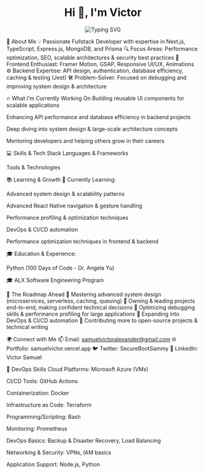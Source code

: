 <h1 align="center">Hi 👋, I'm Victor</h1>

<p align="center">
  <img src="https://readme-typing-svg.demolab.com?font=Noto+Serif+Lao&weight=500&size=23&duration=5201&pause=899&color=FFFFFF&center=true&vCenter=true&width=550&lines=Building+Scalable+and+Optimized+Web+Apps;Fullstack+Developer+%7C+Next.js+%7C+Node.js;Bridging+Frontend+and+Backend+Seamlessly;Problem+Solver+%7C+Tech+Enthusiast;Still+Learning%2C+Still+Improving+🚀" alt="Typing SVG" />
</p>

🌟 About Me
💡 Passionate Fullstack Developer with expertise in Next.js, TypeScript, Express.js, MongoDB, and Prisma
🔍 Focus Areas: Performance optimization, SEO, scalable architectures & security best practices
🎨 Frontend Enthusiast: Framer Motion, GSAP, Responsive UI/UX, Animations
⚙️ Backend Expertise: API design, authentication, database efficiency, caching & testing (Jest)
🛠️ Problem-Solver: Focused on debugging and improving system design & architecture

🔥 What I'm Currently Working On
Building reusable UI components for scalable applications

Enhancing API performance and database efficiency in backend projects

Deep diving into system design & large-scale architecture concepts

Mentoring developers and helping others grow in their careers

💻 Skills & Tech Stack
Languages & Frameworks


Tools & Technologies


📚 Learning & Growth
🌱 Currently Learning:

Advanced system design & scalability patterns

Advanced React Native navigation & gesture handling

Performance profiling & optimization techniques

DevOps & CI/CD automation

Performance optimization techniques in frontend & backend

🎓 Education & Experience:

Python (100 Days of Code - Dr. Angela Yu)

🎓 ALX Software Engineering Program

🚀 The Roadmap Ahead
📌 Mastering advanced system design (microservices, serverless, caching, queuing)
📌 Owning & leading projects end-to-end, making confident technical decisions
📌 Optimizing debugging skills & performance profiling for large applications
📌 Expanding into DevOps & CI/CD automation
📌 Contributing more to open-source projects & technical writing

🌍 Connect with Me
📫 Email: samuelvictoralexander@gmail.com
🌐 Portfolio: samuelvictor.vercel.app
🐦 Twitter: SecureBootSammy
💼 LinkedIn: Victor Samuel

💼 DevOps Skills
Cloud Platforms:
Microsoft Azure (VMs)

CI/CD Tools:
GitHub Actions

Containerization:
Docker

Infrastructure as Code:
Terraform

Programming/Scripting:
Bash

Monitoring:
Prometheus

DevOps Basics:
Backup & Disaster Recovery, Load Balancing

Networking & Security:
VPNs, IAM basics

Application Support:
Node.js, Python

